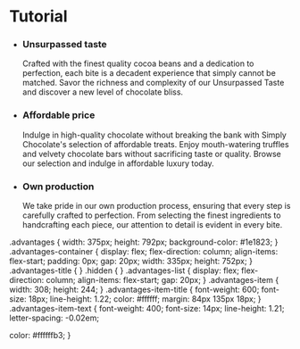 # Tutorial
<section class="advantages">
  <div class="advanteges-container container">
    <h2 hidden class="advantages-title hidden">Advantages</h2>
    <ul class="advantages-list">
      <li class="advantages-item">
        <h3 class="advantages-item-title">Unsurpassed taste</h3>
        <p class="advantages-item-text">
          Crafted with the finest quality cocoa beans and a dedication to
          perfection, each bite is a decadent experience that simply cannot be
          matched. Savor the richness and complexity of our Unsurpassed Taste
          and discover a new level of chocolate bliss.
        </p>
      </li>
      <li class="advantages-item">
        <h3 class="advantages-item-title">Affordable price</h3>
        <p class="advantages-item-text">
          Indulge in high-quality chocolate without breaking the bank with
          Simply Chocolate's selection of affordable treats. Enjoy
          mouth-watering truffles and velvety chocolate bars without sacrificing
          taste or quality. Browse our selection and indulge in affordable
          luxury today.
        </p>
      </li>
      <li class="advantages-item">
        <h3 class="advantages-item-title">Own production</h3>
        <p class="advantages-item-text">
          We take pride in our own production process, ensuring that every step
          is carefully crafted to perfection. From selecting the finest
          ingredients to handcrafting each piece, our attention to detail is
          evident in every bite.
        </p>
      </li>
    </ul>
  </div>
</section>
.advantages {
  width: 375px;
  height: 792px;
  background-color: #1e1823;
}
.advantages-container {
  display: flex;
  flex-direction: column;
  align-items: flex-start;
  padding: 0px;
  gap: 20px;
  width: 335px;
  height: 752px;
}
.advantages-title {
}
.hidden {
}
.advantages-list {
  display: flex;
  flex-direction: column;
  align-items: flex-start;
  gap: 20px;
}
.advantages-item {
  width: 308;
  height: 244;
}
.advantages-item-title {
  font-weight: 600;
  font-size: 18px;
  line-height: 1.22;
  color: #ffffff;
  margin: 84px 135px 18px;
}
.advantages-item-text {
    font-weight: 400;
font-size: 14px;
line-height: 1.21;
letter-spacing: -0.02em;

color: #ffffffb3;
}
